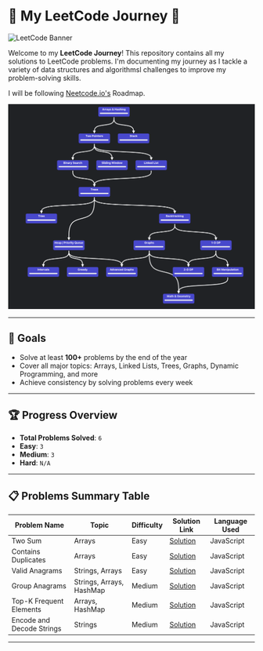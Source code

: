 # 🚀 My LeetCode Journey 🚀


<img src="https://miro.medium.com/v2/resize:fit:4800/format:webp/1*gBkMCGTAdSk4tu17SCa7RQ.png" alt="LeetCode Banner" width="1000">

Welcome to my **LeetCode Journey**! This repository contains all my solutions to LeetCode problems. I'm documenting my journey as I tackle a variety of data structures and algorithmsl challenges to improve my problem-solving skills.

I will be following [Neetcode.io's](https://neetcode.io/roadmap) Roadmap.

<img src="./assets/roadmap.png" alt="Neetcode Roadmap" width="1000">

---

## 🧠 **Goals**
- Solve at least **100+** problems by the end of the year
- Cover all major topics: Arrays, Linked Lists, Trees, Graphs, Dynamic Programming, and more
- Achieve consistency by solving problems every week

---

## 🏆 **Progress Overview**

- **Total Problems Solved**: `6`
- **Easy**: `3`
- **Medium**: `3`
- **Hard**: `N/A`

---

## 📋 **Problems Summary Table**

| Problem Name | Topic         | Difficulty | Solution Link                      | Language Used |
|--------------|---------------|------------|------------------------------------|---------------|
| Two Sum      | Arrays        | Easy       | [Solution](./arrays/easy/1-two-sum.js) | JavaScript        |
| Contains Duplicates | Arrays | Easy  | [Solution](./arrays/easy/217-contains-duplicates.js) | JavaScript |
| Valid Anagrams | Strings, Arrays | Easy | [Solution](./arrays/easy/242-valid-anagrams.js) | JavaScript |
| Group Anagrams | Strings, Arrays, HashMap | Medium | [Solution](./arrays/medium/49-group-anagrams.js) | JavaScript |
| Top-K Frequent Elements | Arrays, HashMap | Medium | [Solution](./arrays/medium/347-topk-frequent.js) | JavaScript |
| Encode and Decode Strings | Strings | Medium | [Solution](./strings/medium/271-encode-decode-strings.js) | JavaScript |

---
